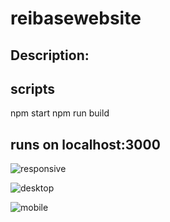 # reibasewebsite

## Description:

## scripts

npm start
npm run build

## runs on localhost:3000

![responsive](https://user-images.githubusercontent.com/75996017/171434212-f1f3137b-322e-42dd-84a5-a6cab9db9711.gif)

![desktop](https://user-images.githubusercontent.com/75996017/171423377-8ecb27ef-c3b4-4ec3-bb4e-ab88a7996d26.png)

![mobile](https://user-images.githubusercontent.com/75996017/171424643-db170e48-6079-44c5-8f51-f6ad07d1de42.png)
